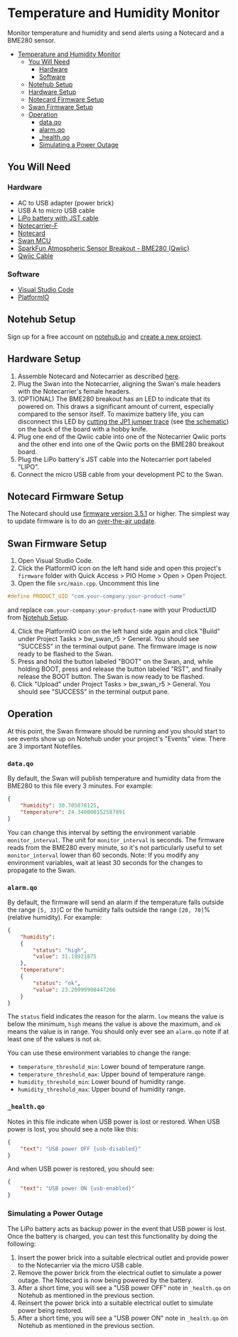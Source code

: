 # Temperature and Humidity Monitor

Monitor temperature and humidity and send alerts using a Notecard and a BME280 sensor.

- [Temperature and Humidity Monitor](#temperature-and-humidity-monitor)
  - [You Will Need](#you-will-need)
    - [Hardware](#hardware)
    - [Software](#software)
  - [Notehub Setup](#notehub-setup)
  - [Hardware Setup](#hardware-setup)
  - [Notecard Firmware Setup](#notecard-firmware-setup)
  - [Swan Firmware Setup](#swan-firmware-setup)
  - [Operation](#operation)
    - [data.qo](#dataqo)
    - [alarm.qo](#alarmqo)
    - [_health.qo](#_healthqo)
    - [Simulating a Power Outage](#simulating-a-power-outage)

## You Will Need

### Hardware

* AC to USB adapter (power brick)
* USB A to micro USB cable
* [LiPo battery with JST cable](https://shop.blues.io/products/5-000-mah-lipo-battery)
* [Notecarrier-F](https://shop.blues.io/collections/notecarrier/products/notecarrier-f)
* [Notecard](https://blues.io/products/notecard/)
* [Swan MCU](https://blues.io/products/swan/)
* [SparkFun Atmospheric Sensor Breakout - BME280 (Qwiic)](https://www.sparkfun.com/products/15440)
* [Qwiic Cable](https://www.sparkfun.com/products/14426)

### Software

* [Visual Studio Code](https://code.visualstudio.com/)
* [PlatformIO](https://platformio.org/)

## Notehub Setup

Sign up for a free account on [notehub.io](https://notehub.io) and [create a new project](https://dev.blues.io/quickstart/notecard-quickstart/notecard-and-notecarrier-pi/#set-up-notehub).

## Hardware Setup

1. Assemble Notecard and Notecarrier as described [here](https://dev.blues.io/quickstart/notecard-quickstart/notecard-and-notecarrier-f/).
2. Plug the Swan into the Notecarrier, aligning the Swan's male headers with the Notecarrier's female headers.
3. (OPTIONAL) The BME280 breakout has an LED to indicate that its powered on. This draws a significant amount of current, especially compared to the sensor itself. To maximize battery life, you can disconnect this LED by [cutting the JP1 jumper trace](https://learn.sparkfun.com/tutorials/how-to-work-with-jumper-pads-and-pcb-traces/cutting-a-trace-between-jumper-pads) (see [the schematic](https://cdn.sparkfun.com/assets/0/9/6/b/4/Qwiic_BME280_Schematic_attempt2.pdf)) on the back of the board with a hobby knife.
4. Plug one end of the Qwiic cable into one of the Notecarrier Qwiic ports and the other end into one of the Qwiic ports on the BME280 breakout board.
5. Plug the LiPo battery's JST cable into the Notecarrier port labeled "LIPO".
6. Connect the micro USB cable from your development PC to the Swan.

## Notecard Firmware Setup

The Notecard should use [firmware version 3.5.1](https://dev.blues.io/notecard/notecard-firmware-updates/#v3-5-1-october-7th-2022) or higher. The simplest way to update firmware is to do an [over-the-air update](https://dev.blues.io/notecard/notecard-firmware-updates/#ota-dfu-with-notehub).

## Swan Firmware Setup

1. Open Visual Studio Code.
2. Click the PlatformIO icon on the left hand side and open this project's `firmware` folder with Quick Access > PIO Home > Open > Open Project.
3. Open the file `src/main.cpp`. Uncomment this line

```c
#define PRODUCT_UID "com.your-company:your-product-name"
```

and replace `com.your-company:your-product-name` with your ProductUID from [Notehub Setup](#notehub-setup).

4. Click the PlatformIO icon on the left hand side again and click "Build" under Project Tasks > bw_swan_r5 > General. You should see "SUCCESS" in the terminal output pane. The firmware image is now ready to be flashed to the Swan.
5. Press and hold the button labeled "BOOT" on the Swan, and, while holding BOOT, press and release the button labeled "RST", and finally release the BOOT button. The Swan is now ready to be flashed.
6. Click "Upload" under Project Tasks > bw_swan_r5 > General. You should see "SUCCESS" in the terminal output pane.

## Operation

At this point, the Swan firmware should be running and you should start to see events show up on Notehub under your project's "Events" view. There are 3 important Notefiles.

### `data.qo`

By default, the Swan will publish temperature and humidity data from the BME280 to this file every 3 minutes. For example:

```json
{ 
    "humidity": 30.705078125,
    "temperature": 24.340000152587891
}
```

You can change this interval by setting the environment variable `monitor_interval`. The unit for `monitor_interval` is seconds. The firmware reads from the BME280 every minute, so it's not particularly useful to set `monitor_interval` lower than 60 seconds. Note: If you modify any environment variables, wait at least 30 seconds for the changes to propagate to the Swan.

### `alarm.qo`

By default, the firmware will send an alarm if the temperature falls outside the range `[5, 33]`C or the humidity falls outside the range `[20, 70]`% (relative humidity). For example:


```json
{
    "humidity":
    {
        "status": "high", 
        "value": 31.19921875
    },
    "temperature":
    {
        "status": "ok",
        "value": 23.20999908447266
    }
}
```

The `status` field indicates the reason for the alarm. `low` means the value is below the minimum, `high` means the value is above the maximum, and `ok` means the value is in range. You should only ever see an `alarm.qo` note if at least one of the values is not `ok`.

You can use these environment variables to change the range:

* `temperature_threshold_min`: Lower bound of temperature range.
* `temperature_threshold_max`: Upper bound of temperature range.
* `humidity_threshold_min`: Lower bound of humidity range.
* `humidity_threshold_max`: Upper bound of humidity range.

### `_health.qo`

Notes in this file indicate when USB power is lost or restored. When USB power is lost, you should see a note like this:

```json
{
    "text": "USB power OFF {usb-disabled}"
}
```

And when USB power is restored, you should see:

```json
{
    "text": "USB power ON {usb-enabled}"
}
```

### Simulating a Power Outage

The LiPo battery acts as backup power in the event that USB power is lost. Once the battery is charged, you can test this functionality by doing the following:

1. Insert the power brick into a suitable electrical outlet and provide power to the Notecarrier via the micro USB cable.
2. Remove the power brick from the electrical outlet to simulate a power outage. The Notecard is now being powered by the battery.
3. After a short time, you will see a "USB power OFF" note in `_health.qo` on Notehub as mentioned in the previous section.
4. Reinsert the power brick into a suitable electrical outlet to simulate power being restored.
5. After a short time, you will see a "USB power ON" note in `_health.qo` on Notehub as mentioned in the previous section.
